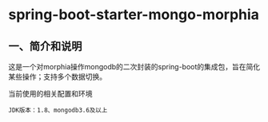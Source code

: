 # spring-boot-starter-mongo-morphia
## 一、简介和说明
这是一个对morphia操作mongodb的二次封装的spring-boot的集成包，旨在简化某些操作；支持多个数据切换。

当前使用的相关配置和环境

    JDK版本：1.8、mongodb3.6及以上

